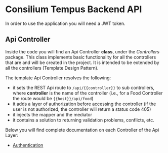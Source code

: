 # Consilium Tempus Backend API

In order to use the application you will need a JWT token.

## Api Controller

Inside the code you will find an Api Controller **class**, under the _Controllers_ package. This class implements basic functionality for all the controllers that are and will be created in the project. It is intended to be extended by all the controllers (Template Design Pattern).

The template Api Controller resolves the following:
- it sets the REST Api route to `/api/{{controller}}` to sub controllers, where **controller** is the name of the controller (i.e., for a Food Controller the route would be `{{host}}/api/food`)
- it adds a layer of authorization before accessing the controller (if the user is not authorized, the controller will return a status code 405)
- it injects the mapper and the mediator
- it contains a solution to returning validation problems, conflicts, etc.

Below you will find complete documentation on each Controller of the Api Layer:
- [Authentication](api/Api.Auth.md)